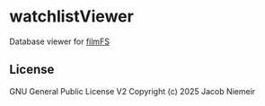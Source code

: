 # watchlistViewer 
Database viewer for [filmFS](https://github.com/nniemeir/filmFS)

## License
GNU General Public License V2
Copyright (c) 2025 Jacob Niemeir
